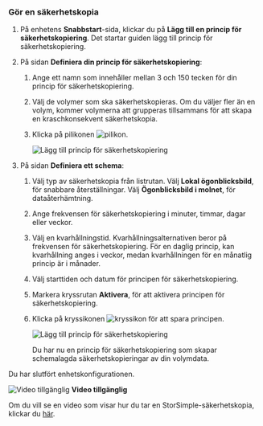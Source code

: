<!--author=alkohli last changed: 9/17/15-->

### <a name="to-take-a-backup"></a>Gör en säkerhetskopia
1. På enhetens **Snabbstart**-sida, klickar du på **Lägg till en princip för säkerhetskopiering**. Det startar guiden lägg till princip för säkerhetskopiering. 
2. På sidan **Definiera din princip för säkerhetskopiering**:
   
   1. Ange ett namn som innehåller mellan 3 och 150 tecken för din princip för säkerhetskopiering.
   2. Välj de volymer som ska säkerhetskopieras. Om du väljer fler än en volym, kommer volymerna att grupperas tillsammans för att skapa en kraschkonsekvent säkerhetskopia.
   3. Klicka på pilikonen ![pilikon](./media/storsimple-take-backup/HCS_ArrowIcon-include.png). 
      
      ![Lägg till princip för säkerhetskopiering](./media/storsimple-take-backup/HCS_AddBackupPolicyWizard1M-include.png)
3. På sidan **Definiera ett schema**:
   
   1. Välj typ av säkerhetskopia från listrutan. Välj **Lokal ögonblicksbild**, för snabbare återställningar. Välj **Ögonblicksbild i molnet**, för dataåterhämtning.
   2. Ange frekvensen för säkerhetskopiering i minuter, timmar, dagar eller veckor.
   3. Välj en kvarhållningstid. Kvarhållningsalternativen beror på frekvensen för säkerhetskopiering. För en daglig princip, kan kvarhållning anges i veckor, medan kvarhållningen för en månatlig princip är i månader.
   4. Välj starttiden och datum för principen för säkerhetskopiering.
   5. Markera kryssrutan **Aktivera**, för att aktivera principen för säkerhetskopiering. 
   6. Klicka på kryssikonen ![kryssikon](./media/storsimple-take-backup/HCS_CheckIcon-include.png) för att spara principen.
      
      ![Lägg till princip för säkerhetskopiering](./media/storsimple-take-backup/HCS_AddBackupPolicyWizard2M-include.png)
      
      Du har nu en princip för säkerhetskopiering som skapar schemalagda säkerhetskopieringar av din volymdata.

Du har slutfört enhetskonfigurationen. 

![Video tillgänglig](./media/storsimple-take-backup/Video_icon.png) **Video tillgänglig**

Om du vill se en video som visar hur du tar en StorSimple-säkerhetskopia, klickar du [här](https://azure.microsoft.com/documentation/videos/take-a-storsimple-backup/).


